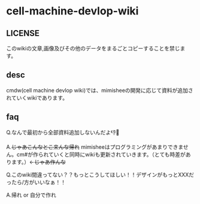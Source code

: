 # cell-machine-devlop-wiki
## LICENSE
このwikiの文章,画像及びその他のデータをまるごとコピーすることを禁じます。
## desc
cmdw(cell machine devlop wiki)では、mimisheeの開発に応じて資料が追加されていくwikiであります。
## faq
Q.なんで最初から全部資料追加しないんだよ👎🤬

A.~~じゃあこんなとこ来んな帰れ~~  mimisheeはプログラミングがあまりできません。cm#が作られていくと同時にwikiも更新されていきます。（とても時差があります。）<-~~じゃあ作んな~~

Q.このwiki間違ってない？？もっとこうしてほしい！！デザインがもっとXXXだったら/方がいいなぁ！！

A.帰れ or 自分で作れ
